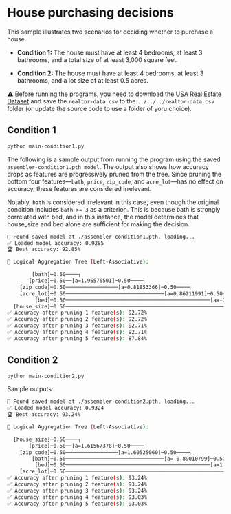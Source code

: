 # House purchasing decisions
This sample illustrates two scenarios for deciding whether to purchase a house.

* **Condition 1:** The house must have at least 4 bedrooms, at least 3 bathrooms, and a total size of at least 3,000 square feet.

* **Condition 2:** The house must have at least 4 bedrooms, at least 3 bathrooms, and a lot size of at least 0.5 acres.

⚠️ Before running the programs, you need to download the [USA Real Estate Dataset](https://www.kaggle.com/datasets/ahmedshahriarsakib/usa-real-estate-dataset) and save the `realtor-data.csv` to  the `../../../realtor-data.csv` folder (or update the source code to use a folder of yoru choice).

## Condition 1
```bash
python main-condition1.py
```
The following is a sample output from running the program using the saved `assembler-condition1.pth model`. The output also shows how accuracy drops as features are progressively pruned from the tree. Since pruning the bottom four features—`bath`, `price`, `zip_code`, and `acre_lot`—has no effect on accuracy, these features are considered irrelevant.

Notably, `bath` is considered irrelevant in this case, even though the original condition includes `bath >= 3` as a criterion. This is because bath is strongly correlated with bed, and in this instance, the model determines that house_size and bed alone are sufficient for making the decision.

```bash
📂 Found saved model at ./assembler-condition1.pth, loading...
✅ Loaded model accuracy: 0.9285
🏆 Best accuracy: 92.85%

🧠 Logical Aggregation Tree (Left-Associative):

        [bath]─0.50────┐
       [price]─0.50──[a=1.95576501]─0.50────┐
    [zip_code]─0.50─────────────────[a=0.81853366]─0.50────┐
    [acre_lot]─0.50────────────────────────────────[a=0.86211991]─0.50────┐
         [bed]─0.50───────────────────────────────────────────────[a=-0.80629879]─0.50────┐
  [house_size]─0.50──────────────────────────────────────────────────────────────[a=1.87630153]──OUTPUT
✅ Accuracy after pruning 1 feature(s): 92.72%
✅ Accuracy after pruning 2 feature(s): 92.72%
✅ Accuracy after pruning 3 feature(s): 92.71%
✅ Accuracy after pruning 4 feature(s): 92.71%
✅ Accuracy after pruning 5 feature(s): 87.84%
```

## Condition 2
```bash
python main-condition2.py
```
Sample outputs:
```bash
📂 Found saved model at ./assembler-condition2.pth, loading...
✅ Loaded model accuracy: 0.9324
🏆 Best accuracy: 93.24%

🧠 Logical Aggregation Tree (Left-Associative):

  [house_size]─0.50────┐
       [price]─0.50──[a=1.61567378]─0.50────┐
    [zip_code]─0.50─────────────────[a=1.60525060]─0.50────┐
        [bath]─0.50────────────────────────────────[a=-0.89010799]─0.50────┐
         [bed]─0.50───────────────────────────────────────────────[a=1.15654206]─0.50────┐
    [acre_lot]─0.50──────────────────────────────────────────────────────────────[a=0.94135535]──OUTPUT
✅ Accuracy after pruning 1 feature(s): 93.24%
✅ Accuracy after pruning 2 feature(s): 93.24%
✅ Accuracy after pruning 3 feature(s): 93.24%
✅ Accuracy after pruning 4 feature(s): 93.03%
✅ Accuracy after pruning 5 feature(s): 93.03%
```